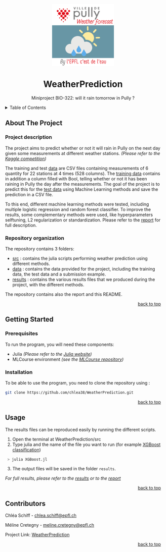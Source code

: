 <div id="top"></div>

<!-- PROJECT LOGO -->
<br />
<div align="center">
  <a href="https://github.com/chlea38/WeatherPrediction">
    <img src="project_logo.png" alt="Logo" width="200" height="200">
  </a>

<h1 align="center">WeatherPrediction</h1>

  <p align="center">
    Miniproject BIO-322: will it rain tomorrow in Pully ?
  </p>
</div>



<!-- TABLE OF CONTENTS -->
<details>
  <summary>Table of Contents</summary>
  <ol>
    <li>
      <a href="#about">About The Project</a>
      <ul>
        <li><a href="#description">Project description</a></li>
        <li><a href="#organization">Repository organization</a></li>
      </ul>
    </li>
    <li>
      <a href="#start">Getting Started</a>
      <ul>
        <li><a href="#prerequisite">Prerequisites</a></li>
        <li><a href="#install">Installation</a></li>
      </ul>
    </li>
    <li><a href="#use">Usage</a></li>
    <li><a href="#contacts">Contributors</a></li>
  </ol>
</details>



<!-- ABOUT THE PROJECT -->
<a name="about"></a>
## About The Project

<a name="description"></a>
### Project description
The project aims to predict whether or not it will rain in Pully on the next day given some measurements at different weather stations. _(Please refer to the [Kaggle competition](https://www.kaggle.com/c/bio322-will-it-rain-tomorrow/))_

The training and test [data](https://github.com/chlea38/WeatherPrediction/tree/main/data) are CSV files containing measurements of 6 quantity for 22 stations at 4 times (528 columns). The [training data](https://github.com/chlea38/WeatherPrediction/blob/main/data/trainingdata.csv) contains in addition a column filled with Bool, telling whether or not it has been raining in Pully the day after the measurements. The goal of the project is to predict this for the [test data](https://github.com/chlea38/WeatherPrediction/blob/main/data/testdata.csv) using Machine Learning methods and save the prediction in a CSV file.

To this end, different machine learning methods were tested, including multiple logistic regression and random forest classifier. To improve the results, some complementary methods were used, like hyperparameters selftuning, L2 regularization or standardization. Please refer to the [report](https://github.com/chlea38/WeatherPrediction/tree/main/report.pdf) for full description.


<a name="organization"></a>
### Repository organization
The repository contains 3 folders:

* [src](https://github.com/chlea38/WeatherPrediction/tree/main/src) : contains the julia scripts performing weather prediction using different methods.
* [data](https://github.com/chlea38/WeatherPrediction/tree/main/data) : contains the data provided for the project, including the training data, the test data and a submission example.
* [results](https://github.com/chlea38/WeatherPrediction/tree/main/results) : contains the various results files that we produced during the project, with the different methods. 

The repository contains also the report and this README.

<p align="right"><a href="#top">back to top</a></p>


<!-- GETTING STARTED -->
<a name="start"></a>
## Getting Started

<a name="prerequisite"></a>
### Prerequisites

To run the program, you will need these components:
* Julia _(Please refer to the [Julia website](https://julialang.org/downloads/))_ 
* MLCourse environment _(see the [MLCourse repository](https://github.com/jbrea/MLCourse))_

<a name="install"></a>
### Installation
To be able to use the program, you need to clone the repository using : 
   ```sh
   git clone https://github.com/chlea38/WeatherPrediction.git
   ```

<p align="right"><a href="#top">back to top</a></p>


<!-- USAGE -->
<a name="use"></a>
## Usage
The results files can be reproduced easily by running the different scripts. 
1. Open the terminal at WeatherPrediction/src 
2. Type julia and the name of the file you want to run (for example [XGBoost classification](https://github.com/chlea38/WeatherPrediction/blob/main/src/XGBoost.jl)) 
  ```sh
   > julia XGBoost.jl
   ```
3. The output files will be saved in the folder `results`.

_For full results, please refer to the [results](https://github.com/chlea38/WeatherPrediction/tree/main/results) or to the [report](https://github.com/chlea38/WeatherPrediction/tree/main/report.pdf)_

<p align="right"><a href="#top">back to top</a></p>


<!-- CONTACT -->
<a name="contacts"></a>
## Contributors

Chléa Schiff - chlea.schiff@epfl.ch

Méline Cretegny - meline.cretegny@epfl.ch

Project Link: [WeatherPrediction](https://github.com/chlea38/WeatherPrediction)

<p align="right"><a href="#top">back to top</a></p>




